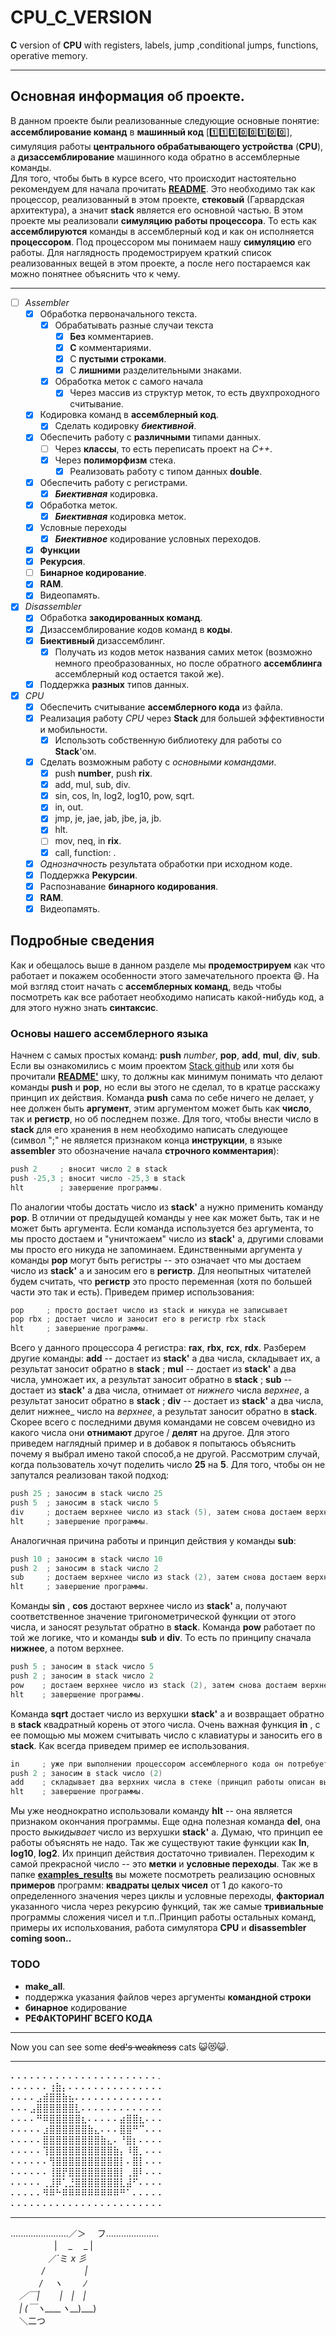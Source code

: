 
# CPU_C_VERSION
__C__ version of __CPU__ with registers, labels, jump ,conditional jumps, functions, operative memory.
_____________________
## Основная информация об проекте.
В данном проекте были реализованные следующие основные понятие: __ассемблирование команд__ в __машинный код__ [:one::one::one::zero::zero::one::zero::zero:], симуляция работы __центрального обрабатывающего устройства__ (__CPU__), а      __дизассемблирование__ машинного кода обратно в ассемблерные команды.     
Для того, чтобы быть в курсе всего, что происходит настоятельно рекомендуем для начала прочитать [__README__](https://github.com/Hollbrok/STACK). Это необходимо так как процессор, реализованный в этом проекте, __стековый__ (Гарвардская архитектура), а значит __stack__ является его основной частью.
В этом проекте мы реализовали __симуляцию работы процессора__. То есть как __ассемблируются__ команды в  ассемблерный код и как он исполняется __процессором__. Под процессором мы понимаем нашу __симуляцию__ его работы. Для наглядность продемострируем краткий список реализованных вещей в этом проекте, а после него постараемся как можно понятнее объяснить что к чему.
 _________
- [ ] _Assembler_
    - [X] Обработка первоначального текста.
        - [X] Обрабатывать разные случаи текста
            - [X] __Без__ комментариев.
            - [X] __С__ комментариями.
            - [X] С __пустыми строками__.
            - [X] С __лишними__ разделительными знаками.
        - [X] Обработка меток с самого начала
            - [X] Через массив из структур меток, то есть двухпроходного считывание.
    - [X] Кодировка команд в __ассемблерный код__.  
        - [X] Сделать кодировку ***биективной***.
    - [X] Обеспечить работу с __различными__ типами данных.
        - [ ] Через __классы__, то есть переписать проект на _C++_. 
        - [X] Через __полиморфизм__ стека.
            - [X] Реализовать работу с типом данных __double__.  
    - [X] Обеспечить работу с регистрами.
        - [X] ***Биективная*** кодировка.
    - [X] Обработка меток.
        - [X] ***Биективная*** кодировка меток.  
    - [X] Условные переходы
        - [X] ***Биективное*** кодирование условных переходов.  
    - [X] __Функции__
    - [X] __Рекурсия__.
    - [ ] __Бинарное кодирование__.
    - [X] __RAM__.
    - [X] Видеопамять.  
- [X] _Disassembler_
    - [X] Обработка __закодированных команд__.
    - [X] Дизассемблирование кодов команд в __коды__.
    - [X] __Биективный__ дизассемблинг.
        - [X] Получать из кодов меток названия самих меток (возможно немного преобразованных, но после обратного __ассемблинга__ ассемблерный код остается такой же). 
    - [X] Поддержка __разных__ типов данных.
- [X] _CPU_
    - [X] Обеспечить считывание __ассемблерного кода__ из файла.  
    - [X] Реализация работу _CPU_ через __Stack__ для большей эффективности и мобильности.
        - [X] Использоть собственную библиотеку для работы со __Stack__'ом.
    - [X] Сделать возможным работу с _основными командами_.
        - [X] push __number__, push __rix__.  
        - [X] add, mul, sub, div.
        - [X] sin, cos, ln, log2, log10, pow, sqrt.
        - [X] in, out.
        - [X] jmp, je, jae, jab, jbe, ja, jb.
        - [X] hlt.
        - [ ] mov, neq, in __rix__.
        - [X] call, function: .
    - [X] _Однозначность_ результата обработки при исходном коде.
    - [X] Поддержка __Рекурсии__.
    - [X] Распознавание __бинарного кодирования__.
    - [X] __RAM__.
    - [X] Видеопамять.  
## Подробные сведения
Как и обещалось выше в данном разделе мы __продемострируем__ как что работает и покажем особенности этого замечательного проекта 😄.
На мой взгляд стоит начать с __ассемблерных команд__, ведь чтобы посмотреть как все работает необходимо написать какой-нибудь код, а для этого нужно знать __синтаксис__.
### Основы нашего __ассемблерного языка__
Начнем с самых простых команд: __push__ _number_, __pop__, __add__, __mul__, __div__, __sub__. Если вы ознакомились с моим проектом [Stack github](https://github.com/Hollbrok/STACK) или хотя бы прочитали [__README'__](https://github.com/Hollbrok/STACK) шку, то должны как минимум понимать что делают команды __push__ и __pop__, но если вы этого не сделал, то в кратце расскажу принцип их действия. Команда __push__ сама по себе ничего не делает, у нее должен быть __аргумент__, этим аргументом может быть как __число__, так и __регистр__, но об последнем позже. Для того, чтобы внести число в __stack__ для его хранения в нем необходимо написать следующее (символ ";" не является признаком конца __инструкции__, в языке __assembler__ это обозначение начала __строчного комментария__):
```C++
push 2     ; вносит число 2 в stack
push -25,3 ; вносит число -25,3 в stack 
hlt        ; завершение программы.
```
По аналогии чтобы достать число из __stack'__ а нужно применить команду __pop__. В отличии от предыдущей команды у нее как может быть, так и не может быть аргумента. Если команда используется без аргумента, то мы просто достаем и "уничтожаем" число из __stack'__ а, другими словами мы просто его никуда не запоминаем. Единственными аргумента у команды __pop__ могут быть регистры -- это означает что мы достаем число из __stack'__ а и заносим его в __регистр__. Для неопытных читателей будем считать, что __регистр__ это просто переменная (хотя по большей части это так и есть). Приведем пример использования:
```C++
pop     ; просто достает число из stack и никуда не записывает
pop rbx ; достает число и заносит его в регистр rbx stack
hlt     ; завершение программы.
```
Всего у данного процессора 4 регистра: __rax__, __rbx__, __rcx__, __rdx__. Разберем другие команды: __add__ -- достает из __stack'__ а два числа, складывает их, а результат заносит обратно в __stack__ ; __mul__ -- достает из __stack'__ а два числа, умножает их, а результат заносит обратно в __stack__ ; __sub__ -- достает из __stack'__ а два числа, отнимает от _нижнего_ числа _верхнее_, а результат заносит обратно в __stack__ ; __div__ -- достает из __stack'__ а два числа, делит нижнее_ число на _верхнее_, а результат заносит обратно в __stack__. Скорее всего с последними двумя командами не совсем очевидно из какого числа они __отнимают__ другое / __делят__ на другое. Для этого приведем наглядный пример и в добавок я попытаюсь объяснить почему я выбрал имено такой способ,а не другой. Рассмотрим случай, когда пользователь хочут поделить число __25__ на __5__. Для того, чтобы он не запутался реализован такой подход:
```C++
push 25 ; заносим в stack число 25
push 5  ; заносим в stack число 5
div     ; достаем верхнее число из stack (5), затем снова достаем верхнее число из stack (25) и делит нижнее число на верхнее, а так как 25 лежало в stack ниже, чем 5, то соответсвенно получаем 25 / 5.
hlt     ; завершение программы.
```
Аналогичная причина работы и принцип действия у команды __sub__:
```C++
push 10 ; заносим в stack число 10
push 2  ; заносим в stack число 2
sub     ; достаем верхнее число из stack (2), затем снова достаем верхнее число из stack (10) и отнимаем от нижнего числа верхнее, а так как 10 лежало в stack ниже, чем 2, то соответсвенно получаем 10 - 2.
hlt     ; завершение программы.
```
Команды __sin__ , __cos__ достают верхнее число из __stack'__ а, получают соответственное значение тригонометрической функции от этого числа, и заносят результат обратно в __stack__.
Команда __pow__ работает по той же логике, что и команды __sub__ и __div__. То есть по принципу сначала __нижнее__, а потом верхнее.
```C++
push 5 ; заносим в stack число 5
push 2 ; заносим в stack число 2
pow    ; достаем верхнее число из stack (2), затем снова достаем верхнее число из stack (5) и возводим нижнее число в степень верхнего, а так как 5 лежало в stack ниже, чем 2, то соотоетсвенно получаем 5^2.
hlt    ; завершение программы.
```
Команда __sqrt__ достает число из верхушки __stack'__ а и возвращает обратно в __stack__ квадратный корень от этого числа. Очень важная функция __in__ , с ее помощью мы можем считывать число с клавиатуры и заносить его в __stack__. Как всегда приведем пример ее использования.
```C++
in     ; уже при выполнении процессором ассемблерного кода он потребует ввести с клавиатуры число, пусть для конкретики это число (5). Заносим его в stack 
push 2 ; заносим в stack число (2)
add    ; складывает два верхних числа в стеке (принцип работы описан выше). В stack остается только одно число (7).
hlt    ; завершение программы.
```
Мы уже неоднократно использовали команду __hlt__ -- она является признаком окончания программы. Еще одна полезная команда __del__, она просто _выкидывает_ число из верхушки __stack'__ a. Думаю, что принцип ее работы объяснять не надо. Так же существуют такие функции как __ln__, __log10__, __log2__. Их принцип действия достаточно тривиален. 
Переходим к самой прекрасной число -- это __метки__ и __условные переходы__. Так же в папке [__examples_results__](https://github.com/Hollbrok/CPU_C_VERSION/tree/main/examples%20and%20results) вы можете посмотреть реализацию основных __примеров__ программ: __квадраты целых чисел__ от 1 до какого-то определенного значения через циклы и условные переходы, __факториал__ указанного числа через рекурсию функций, так же самые __тривиальные__ программы сложения чисел и т.п..Принцип работы остальных команд, примеры их испольхования, работа симулятора __CPU__ и __disassembler__ __coming soon..__  
### TODO  
* __make_all__.
* поддержка указания файлов через аргументы __командной строки__
* __бинарное__ кодирование
* __РЕФАКТОРИНГ ВСЕГО КОДА__
______________
Now you can see some ~~ded's weakness~~ cats 😺😻😺. 
______________    
⠄⠄⠄⠄⠄⠄⠄⠄⠄⠄⠄⠄⠄⠄⠄⠄⠄⠄⠄⠄⠄⠄⠄.  
⠄⠄⠄⠄⠄⠄⢰⣷⡄⠄⠄⠄⠄⠄⠄⠄⠄⠄⠄⠄⠄⠄⠄⠄  
⠄⠄⠄⠄⣠⣾⣿⣿⣷⣦⠄⠄⠄⠄⠄⠄⠄⠄⠄⠄⠄⠄⠄⠄  
⠄⠄⠄⣠⣿⣿⣿⣿⣿⣿⣇⠄⠄⠄⠄⠄⠄⠄⠄⠄⠄⠄⠄⠄  
⠄⠄⠄⠄⠛⠿⣿⣿⣿⣿⣿⣆⠄⠄⠄⠄⠄⣴⣿⣿⣆⠄⠄⠄  
⠄⠄⠄⠄⠄⣰⣿⣿⣿⣿⣿⣿⣷⣄⠄⠄⠄⣿⣿⠛⠉⠄⠄⠄   
⠄⠄⠄⠄⠄⣿⣿⣿⣿⣿⣿⣿⣿⣿⣷⣄⠄⠘⣿⡆⠄⠄⠄⠄   
⠄⠄⠄⠄⠄⢹⣿⣿⣿⣿⣿⣿⣿⣿⣿⣿⣷⡄⠸⣿⡀⠄⠄⠄  
⠄⠄⠄⠄⠄⠄⢻⣿⣿⣿⣿⣿⣿⣿⣿⣿⣿⡇⠄⣿⡇⠄⠄⠄  
⠄⠄⠄⠄⠄⠄⢸⣿⡟⣿⣿⣿⣿⣿⣿⣿⣿⡇⢀⣿⠇⠄⠄⠄  
⠄⠄⠄⠄⠄⢀⣸⡿⢁⣘⣿⣿⣿⣿⣿⣿⣿⣇⣼⠋⠄⠄⠄⠄  
⠄⠄⠄⠄⠄⠻⠿⠓⠿⠿⠿⠿⠿⠿⠿⠿⠿⠛⠁⠄⠄⠄⠄⠄  
⠄⠄⠄⠄⠄⠄⠄⠄⠄⠄⠄⠄⠄⠄⠄⠄⠄⠄⠄⠄⠄⠄⠄⠄  
______________________  
.......................／＞　 フ.....................  
　　　　　| 　_　 _ |  
　 　　　／`ミ _x 彡  
　　 　 /　　　 　 |  
　　　 /　 ヽ　　 ﾉ  
　／￣|　　 |　|　|  
　| (￣ヽ____ヽ___)___)  
　＼二つ  

